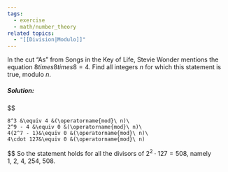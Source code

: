 ```yaml
---
tags:
  - exercise
  - math/number_theory
related topics:
  - "[[Division|Modulo]]"
---
```

In the cut “As” from Songs in the Key of Life, Stevie Wonder mentions the equation $8 times 8 times 8 = 4$. Find all integers $n$ for which this statement is true, modulo $n$.
##### Solution:
$$

	8^3 &\equiv 4 &(\operatorname{mod}\ n)\
	2^9 - 4 &\equiv 0 &(\operatorname{mod}\ n)\
	4(2^7 - 1)&\equiv 0 &(\operatorname{mod}\ n)\
	4\cdot 127&\equiv 0 &(\operatorname{mod}\ n)

$$
So the statement holds for all the divisors of $2^2\cdot 127=508$, namely $1,\ 2,\ 4,\ 254,\ 508$.
